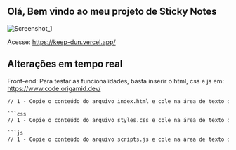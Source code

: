 ## Olá, Bem vindo ao meu projeto de Sticky Notes

![Screenshot_1](https://user-images.githubusercontent.com/25109094/233052679-7c781daf-1f53-41d1-b6a1-f3918528ea04.png)


Acesse: https://keep-dun.vercel.app/


## Alterações em tempo real

Front-end: Para testar as funcionalidades, basta inserir o html, css e js em: https://www.code.origamid.dev/

```html
// 1 - Copie o conteúdo do arquivo index.html e cole na área de texto da aba HTML do site: https://www.code.origamid.dev/

```css
// 1 - Copie o conteúdo do arquivo styles.css e cole na área de texto da aba CSS do site: https://www.code.origamid.dev/

```js
// 1 - Copie o conteúdo do arquivo scripts.js e cole na área de texto da aba JS do site: https://www.code.origamid.dev/
